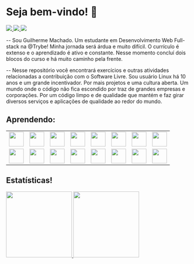 # Seja bem-vindo! :rocket:

<section>
     <a href="https://www.linkedin.com/in/machadodev" 
      target="_blank"
  >
    <img src="https://img.shields.io/badge/-LinkedIn-%230077B5?style=for-the-badge&logo=linkedin&logoColor=white" 
          target="_blank"
    >
  </a>
      <a href = "mailto:machadofguilherme@gmail.com">
    <img src="https://img.shields.io/badge/Gmail-D14836?style=for-the-badge&logo=gmail&logoColor=white" 
          target="_blank"
     >
  </a>
    <a href="https://instagram.com/seu-usuário-instagram-aqui" 
       target="_blank"
    >
      <img src="https://img.shields.io/badge/-Instagram-%23E4405F?style=for-the-badge&logo=instagram&logoColor=white" 
           target="_blank"
      >
  </a>
</section>

--
Sou Guilherme Machado. Um estudante em Desenvolvimento Web Full-stack na @Trybe!
Minha jornada será árdua e muito difícil. O currículo é extenso e o aprendizado é ativo e constante. Nesse momento concluí dois blocos do curso e há muito caminho pela frente.

--
Nesse repositório você encontrará exercícios e outras atividades relacionadas a contribuição com o Software Livre.
Sou usuário Linux há 10 anos e um grande incentivador. Por mais projetos e uma cultura aberta. Um mundo onde o código não fica escondido por traz de grandes empresas e corporações. Por um código limpo e de qualidade que mantém e faz girar diversos serviços e aplicações de qualidade ao redor do mundo.

## Aprendendo:
  <table>
    <tr>
      <td><img src="https://cdn.jsdelivr.net/gh/devicons/devicon/icons/bash/bash-original.svg" width="40" height="40"/></td>
      <td><img src="https://cdn.jsdelivr.net/gh/devicons/devicon/icons/git/git-original.svg" width="40" height="40"/></td>
      <td><img src="https://cdn.jsdelivr.net/gh/devicons/devicon/icons/visualstudio/visualstudio-plain.svg" width="40" height="40"/></td>
      <td><img src="https://cdn.jsdelivr.net/gh/devicons/devicon/icons/html5/html5-original.svg" width="40" height="40"/></td>
      <td><img src="https://cdn.jsdelivr.net/gh/devicons/devicon/icons/css3/css3-original-wordmark.svg" width="40" height="40"/></td>
      <td><img src="https://cdn.jsdelivr.net/gh/devicons/devicon/icons/javascript/javascript-original.svg" width="40" height="40"/></td>
      <td><img src="https://cdn.jsdelivr.net/gh/devicons/devicon/icons/react/react-original.svg" width="40" height="40"/></td>
      <td><img src="https://cdn.jsdelivr.net/gh/devicons/devicon/icons/nodejs/nodejs-original.svg" width="40" height="40"/></td>
    </tr>
    <tr>
        <td><img src="https://cdn.jsdelivr.net/gh/devicons/devicon/icons/mysql/mysql-original.svg" width="40" height="40"/></td>
        <td><img src="https://cdn.jsdelivr.net/gh/devicons/devicon/icons/mongodb/mongodb-original.svg" width="40" height="40"/></td>
        <td><img src="https://cdn.jsdelivr.net/gh/devicons/devicon/icons/eslint/eslint-original.svg" width="40" height="40"/></td>
        <td><img src="https://cdn.jsdelivr.net/gh/devicons/devicon/icons/express/express-original.svg" width="40" height="40"/></td>
        <td><img src="https://cdn.jsdelivr.net/gh/devicons/devicon/icons/gentoo/gentoo-plain.svg" width="40" height="40"/></td>
        <td><img src="https://cdn.jsdelivr.net/gh/devicons/devicon/icons/github/github-original.svg" width="40" height="40"/></td>
        <td><img src="https://cdn.jsdelivr.net/gh/devicons/devicon/icons/jest/jest-plain.svg" width="40" height="40"/></td>
        <td><img src="https://cdn.jsdelivr.net/gh/devicons/devicon/icons/python/python-original.svg" width="40" height="40"/></td>
    </tr>
  </table>

## Estatísticas!

<div>
<a href="https://github.com/machadofguilherme">
<img height="180em" src="https://github-readme-stats.vercel.app/api/top-langs/?username=machadofguilherme&layout=compact&langs_count=7&theme=dracula"/>
<img height="180em" src="https://github-readme-stats.vercel.app/api?username=machadofguilherme&show_icons=true&theme=dracula&include_all_commits=true&count_private=true"/>
</div>

